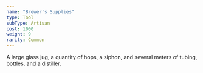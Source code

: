 ```yaml
---
name: "Brewer's Supplies"
type: Tool
subType: Artisan
cost: 1000
weight: 9
rarity: Common
---
```


A large glass jug, a quantity of hops, a siphon, and several meters of tubing, bottles, and a distiller.
